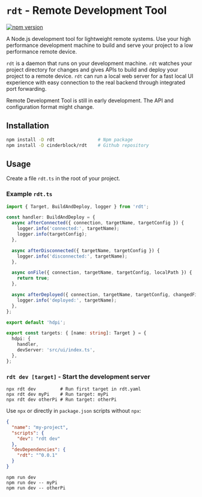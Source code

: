 # `rdt` - Remote Development Tool

[![npm version](https://badge.fury.io/js/rdt.svg)](https://badge.fury.io/js/rdt)

A Node.js development tool for lightweight remote systems.
Use your high performance development machine to build and serve your project to a low performance remote device.

`rdt` is a daemon that runs on your development machine.
`rdt` watches your project directory for changes and gives APIs to build and deploy your project to a remote device.
`rdt` can run a local web server for a fast local UI experience with easy connection to the real backend through integrated port forwarding.

Remote Development Tool is still in early development.
The API and configuration format might change.

## Installation

```bash
npm install -D rdt                # Npm package
npm install -D cinderblock/rdt    # Github repository
```

## Usage

Create a file `rdt.ts` in the root of your project.

### Example `rdt.ts`

```ts
import { Target, BuildAndDeploy, logger } from 'rdt';

const handler: BuildAndDeploy = {
  async afterConnected({ connection, targetName, targetConfig }) {
    logger.info('connected:', targetName);
    logger.info(targetConfig);
  },

  async afterDisconnected({ targetName, targetConfig }) {
    logger.info('disconnected:', targetName);
  },

  async onFile({ connection, targetName, targetConfig, localPath }) {
    return true;
  },

  async afterDeployed({ connection, targetName, targetConfig, changedFiles }) {
    logger.info('deployed:', targetName);
  },
};

export default 'hdpi';

export const targets: { [name: string]: Target } = {
  hdpi: {
    handler,
    devServer: 'src/ui/index.ts',
  },
};
```

### `rdt dev [target]` - Start the development server

```
npx rdt dev         # Run first target in rdt.yaml
npx rdt dev myPi    # Run target: myPi
npx rdt dev otherPi # Run target: otherPi
```

Use `npx` or directly in `package.json` scripts without `npx`:

```json
{
  "name": "my-project",
  "scripts": {
    "dev": "rdt dev"
  },
  "devDependencies": {
    "rdt": "^0.0.1"
  }
}
```

```
npm run dev
npm run dev -- myPi
npm run dev -- otherPi
```
